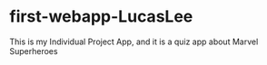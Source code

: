 # first-webapp-LucasLee

This is my Individual Project App, and it is a quiz app about Marvel Superheroes
